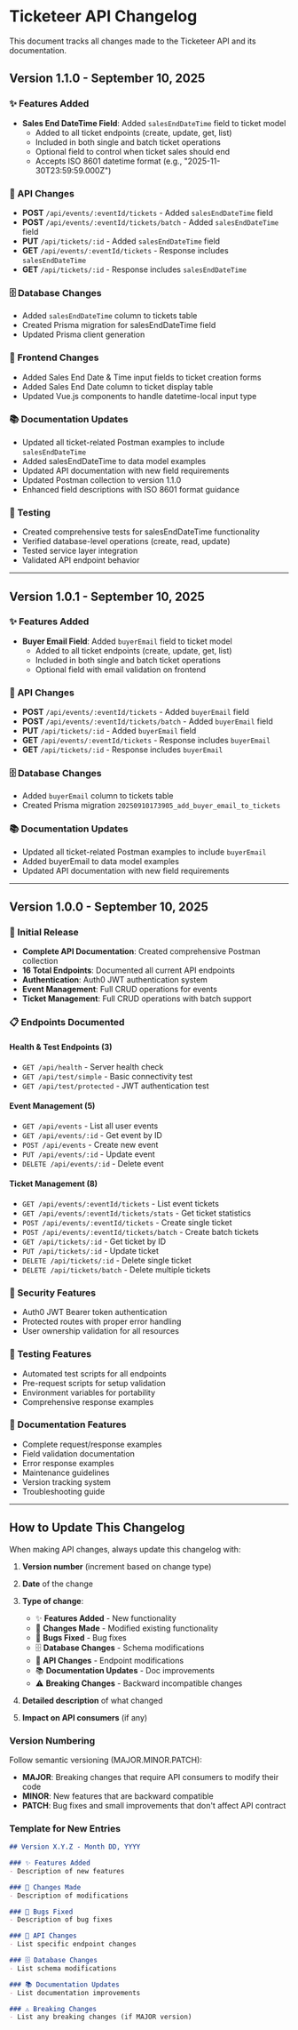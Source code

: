 # Ticketeer API Changelog

This document tracks all changes made to the Ticketeer API and its documentation.

## Version 1.1.0 - September 10, 2025

### ✨ Features Added
- **Sales End DateTime Field**: Added `salesEndDateTime` field to ticket model
  - Added to all ticket endpoints (create, update, get, list)
  - Included in both single and batch ticket operations
  - Optional field to control when ticket sales should end
  - Accepts ISO 8601 datetime format (e.g., "2025-11-30T23:59:59.000Z")

### 📝 API Changes
- **POST** `/api/events/:eventId/tickets` - Added `salesEndDateTime` field
- **POST** `/api/events/:eventId/tickets/batch` - Added `salesEndDateTime` field  
- **PUT** `/api/tickets/:id` - Added `salesEndDateTime` field
- **GET** `/api/events/:eventId/tickets` - Response includes `salesEndDateTime`
- **GET** `/api/tickets/:id` - Response includes `salesEndDateTime`

### 🗄️ Database Changes
- Added `salesEndDateTime` column to tickets table
- Created Prisma migration for salesEndDateTime field
- Updated Prisma client generation

### 🎨 Frontend Changes
- Added Sales End Date & Time input fields to ticket creation forms
- Added Sales End Date column to ticket display table
- Updated Vue.js components to handle datetime-local input type

### 📚 Documentation Updates
- Updated all ticket-related Postman examples to include `salesEndDateTime`
- Added salesEndDateTime to data model examples
- Updated API documentation with new field requirements
- Updated Postman collection to version 1.1.0
- Enhanced field descriptions with ISO 8601 format guidance

### 🧪 Testing
- Created comprehensive tests for salesEndDateTime functionality
- Verified database-level operations (create, read, update)
- Tested service layer integration
- Validated API endpoint behavior

---

## Version 1.0.1 - September 10, 2025

### ✨ Features Added
- **Buyer Email Field**: Added `buyerEmail` field to ticket model
  - Added to all ticket endpoints (create, update, get, list)
  - Included in both single and batch ticket operations
  - Optional field with email validation on frontend

### 📝 API Changes
- **POST** `/api/events/:eventId/tickets` - Added `buyerEmail` field
- **POST** `/api/events/:eventId/tickets/batch` - Added `buyerEmail` field  
- **PUT** `/api/tickets/:id` - Added `buyerEmail` field
- **GET** `/api/events/:eventId/tickets` - Response includes `buyerEmail`
- **GET** `/api/tickets/:id` - Response includes `buyerEmail`

### 🗄️ Database Changes
- Added `buyerEmail` column to tickets table
- Created Prisma migration `20250910173905_add_buyer_email_to_tickets`

### 📚 Documentation Updates
- Updated all ticket-related Postman examples to include `buyerEmail`
- Added buyerEmail to data model examples
- Updated API documentation with new field requirements

---

## Version 1.0.0 - September 10, 2025

### 🎉 Initial Release
- **Complete API Documentation**: Created comprehensive Postman collection
- **16 Total Endpoints**: Documented all current API endpoints
- **Authentication**: Auth0 JWT authentication system
- **Event Management**: Full CRUD operations for events
- **Ticket Management**: Full CRUD operations with batch support

### 📋 Endpoints Documented

#### Health & Test Endpoints (3)
- `GET /api/health` - Server health check
- `GET /api/test/simple` - Basic connectivity test  
- `GET /api/test/protected` - JWT authentication test

#### Event Management (5)
- `GET /api/events` - List all user events
- `GET /api/events/:id` - Get event by ID
- `POST /api/events` - Create new event
- `PUT /api/events/:id` - Update event
- `DELETE /api/events/:id` - Delete event

#### Ticket Management (8)
- `GET /api/events/:eventId/tickets` - List event tickets
- `GET /api/events/:eventId/tickets/stats` - Get ticket statistics
- `POST /api/events/:eventId/tickets` - Create single ticket
- `POST /api/events/:eventId/tickets/batch` - Create batch tickets
- `GET /api/tickets/:id` - Get ticket by ID
- `PUT /api/tickets/:id` - Update ticket
- `DELETE /api/tickets/:id` - Delete single ticket
- `DELETE /api/tickets/batch` - Delete multiple tickets

### 🔐 Security Features
- Auth0 JWT Bearer token authentication
- Protected routes with proper error handling
- User ownership validation for all resources

### 🧪 Testing Features
- Automated test scripts for all endpoints
- Pre-request scripts for setup validation
- Environment variables for portability
- Comprehensive response examples

### 📖 Documentation Features
- Complete request/response examples
- Field validation documentation
- Error response examples
- Maintenance guidelines
- Version tracking system
- Troubleshooting guide

---

## How to Update This Changelog

When making API changes, always update this changelog with:

1. **Version number** (increment based on change type)
2. **Date** of the change
3. **Type of change**:
   - ✨ **Features Added** - New functionality
   - 🔄 **Changes Made** - Modified existing functionality  
   - 🐛 **Bugs Fixed** - Bug fixes
   - 🗄️ **Database Changes** - Schema modifications
   - 📝 **API Changes** - Endpoint modifications
   - 📚 **Documentation Updates** - Doc improvements
   - ⚠️ **Breaking Changes** - Backward incompatible changes

4. **Detailed description** of what changed
5. **Impact on API consumers** (if any)

### Version Numbering

Follow semantic versioning (MAJOR.MINOR.PATCH):
- **MAJOR**: Breaking changes that require API consumers to modify their code
- **MINOR**: New features that are backward compatible
- **PATCH**: Bug fixes and small improvements that don't affect API contract

### Template for New Entries

```markdown
## Version X.Y.Z - Month DD, YYYY

### ✨ Features Added
- Description of new features

### 🔄 Changes Made  
- Description of modifications

### 🐛 Bugs Fixed
- Description of bug fixes

### 📝 API Changes
- List specific endpoint changes

### 🗄️ Database Changes
- List schema modifications

### 📚 Documentation Updates
- List documentation improvements

### ⚠️ Breaking Changes
- List any breaking changes (if MAJOR version)
```

